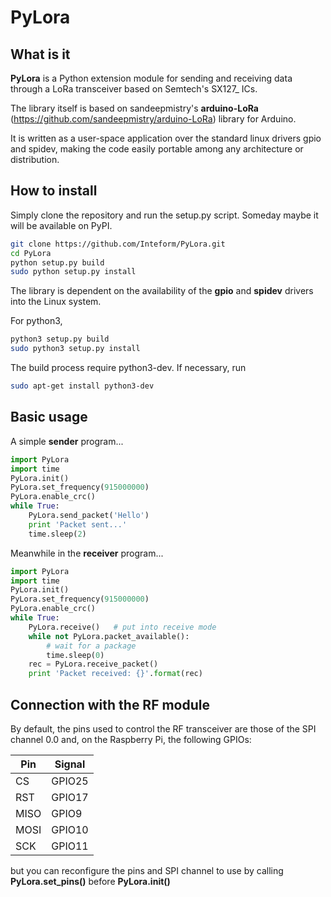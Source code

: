 # PyLora
## What is it
**PyLora** is a Python extension module for sending and receiving data through a LoRa transceiver based on Semtech's SX127_ ICs.

The library itself is based on sandeepmistry's **arduino-LoRa** (https://github.com/sandeepmistry/arduino-LoRa) library for Arduino.

It is written as a user-space application over the standard linux drivers gpio and spidev, making the code easily portable among any architecture or distribution.

## How to install
Simply clone the repository and run the setup.py script. Someday maybe it will be available on PyPI.
```bash
git clone https://github.com/Inteform/PyLora.git
cd PyLora
python setup.py build
sudo python setup.py install
```
The library is dependent on the availability of the **gpio** and **spidev** drivers into the Linux system.

For python3, 
```bash
python3 setup.py build
sudo python3 setup.py install
```
The build process require python3-dev. If necessary, run
```bash
sudo apt-get install python3-dev
```

## Basic usage
A simple **sender** program...
```python
import PyLora
import time
PyLora.init()
PyLora.set_frequency(915000000)
PyLora.enable_crc()
while True:
    PyLora.send_packet('Hello')
    print 'Packet sent...'
    time.sleep(2)
```
Meanwhile in the **receiver** program...
```python
import PyLora
import time
PyLora.init()
PyLora.set_frequency(915000000)
PyLora.enable_crc()
while True:
    PyLora.receive()   # put into receive mode
    while not PyLora.packet_available():
        # wait for a package
        time.sleep(0)
    rec = PyLora.receive_packet()
    print 'Packet received: {}'.format(rec)
```

## Connection with the RF module
By default, the pins used to control the RF transceiver are those of the SPI channel 0.0 and, on the Raspberry Pi, the following GPIOs:

Pin | Signal
--- | ------
CS | GPIO25
RST | GPIO17
MISO | GPIO9 
MOSI | GPIO10
SCK | GPIO11

but you can reconfigure the pins and SPI channel to use by calling **PyLora.set_pins()** before **PyLora.init()**
